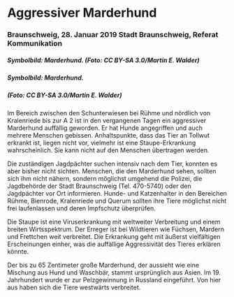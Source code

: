 # Aggressiver Marderhund 

### Braunschweig, 28. Januar 2019 Stadt Braunschweig, Referat Kommunikation
##### Symbolbild: Marderhund. (Foto: CC BY-SA 3.0/Martin E. Walder)
##### Symbolbild: Marderhund.
##### (Foto: CC BY-SA 3.0/Martin E. Walder)

<p> Im Bereich zwischen den Schunterwiesen bei Rühme und nördlich von Kralenriede bis zur A 2 ist in den vergangenen Tagen ein aggressiver Marderhund auffällig geworden. Er hat Hunde angegriffen und auch mehrere Menschen gebissen. Anhaltspunkte, dass das Tier an Tollwut erkrankt ist, liegen nicht vor, vielmehr ist eine Staupe-Erkrankung wahrscheinlich. Sie kann nicht auf den Menschen übertragen werden. <p>

<p> Die zuständigen Jagdpächter suchen intensiv nach dem Tier, konnten es aber bisher nicht sichten. Menschen, die den Marderhund sehen, sollten sich ihm nicht nähern, sondern möglichst umgehend die Polizei, die Jagdbehörde der Stadt Braunschweig (Tel. 470-5740) oder den Jagdpächter vor Ort informieren. Hunde- und Katzenhalter in den Bereichen Rühme, Bienrode, Kralenriede und Querum sollten ihre Tiere möglichst nicht frei laufenlassen und deren Impfschutz überprüfen. <p>

<p> Die Staupe ist eine Viruserkrankung mit weltweiter Verbreitung und einem breiten Wirtsspektrum. Der Erreger ist bei Wildtieren wie Füchsen, Mardern und Frettchen weit verbreitet. Die Erkrankung geht mit äußerst vielfältigen Erscheinungen einher, was die auffällige Aggressivität des Tieres erklären könnte.<p>

<p> Der bis zu 65 Zentimeter große Marderhund, der aussieht wie eine Mischung aus Hund und Waschbär, stammt ursprünglich aus Asien. Im 19. Jahrhundert wurde er zur Pelzgewinnung in Russland eingeführt. Von hier aus haben sich die Tiere westwärts verbreitet. <p>
 
